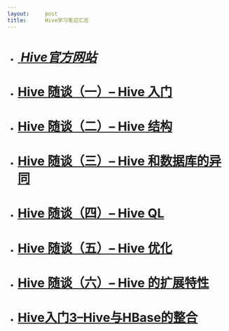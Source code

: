 ```yaml
---
layout:     post
title:      Hive学习笔记汇总
---
```

<div id="article_content" class="article_content clearfix csdn-tracking-statistics" data-pid="blog" data-mod="popu_307" data-dsm="post">
								            <link rel="stylesheet" href="https://csdnimg.cn/release/phoenix/template/css/ck_htmledit_views-f76675cdea.css">
						<div class="htmledit_views" id="content_views">
                <ul><li>
<h1 class="r"><a class="l" href="http://hive.apache.org/" rel="nofollow"> <em>Hive官方网站</em>
</a>
</h1>
</li>
<li>
<h1 class="post_title pb10"><a title="Permanent Link to Hive 随谈（一）– Hive 入门" href="http://www.tbdata.org/archives/481" rel="nofollow">Hive 随谈（一）– Hive 入门</a>
</h1>
</li>
<li>
<h1 class="post_title pb10"><a title="Permanent Link to Hive 随谈（二）– Hive 结构" href="http://www.tbdata.org/archives/499" rel="nofollow">Hive 随谈（二）– Hive 结构</a>
</h1>
</li>
<li>
<h1 class="post_title pb10"><a title="Permanent Link to Hive 随谈（三）– Hive 和数据库的异同" href="http://www.tbdata.org/archives/551" rel="nofollow">Hive 随谈（三）– Hive 和数据库的异同</a>
</h1>
</li>
<li>
<h1 class="post_title pb10"><a title="Permanent Link to Hive 随谈（四）– Hive QL" href="http://www.tbdata.org/archives/581" rel="nofollow">Hive 随谈（四）– Hive QL</a>
</h1>
</li>
<li>
<h1 class="post_title pb10"><a title="Permanent Link to Hive 随谈（五）– Hive 优化" href="http://www.tbdata.org/archives/595" rel="nofollow">Hive 随谈（五）– Hive 优化</a>
</h1>
</li>
<li>
<h1 class="post_title pb10"><a title="Permanent Link to Hive 随谈（六）– Hive 的扩展特性" href="http://www.tbdata.org/archives/604" rel="nofollow">Hive 随谈（六）– Hive 的扩展特性</a>
</h1>
</li>
<li>
<h1><a title="Hive入门3–Hive与HBase的整合" href="http://www.javabloger.com/article/apache-hadoop-hive-hbase-integration.html" rel="nofollow">Hive入门3–Hive与HBase的整合</a>
</h1>
</li>
</ul>            </div>
                </div>